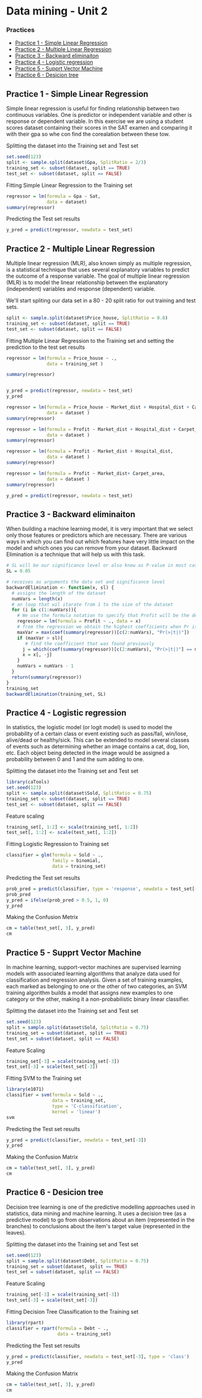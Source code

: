 # Data mining - Unit 2
### Practices

  - [Practice 1 - Simple Linear Regression](#practice-1---simple-linear-regression)
  - [Practice 2 - Multiple Linear Regression](#practice-2---multiple-linear-regression)
  - [Practice 3 - Backward eliminaiton](#practice-3---backward-eliminaiton)
  - [Practice 4 - Logistic regression](#practice-4---logistic-regression)
  - [Practice 5 -  Supprt Vector Machine](#practice-5---supprt-vector-machine)
  - [Practice 6 -  Desicion tree](#practice-6---desicion-tree)

## Practice 1 - Simple Linear Regression		
Simple linear regression is useful for finding relationship between two continuous variables. One is predictor or independent variable and other is response or dependent variable.
In this exercise we are using a student scores dataset containing their scores in the SAT examen and comparing it with their gpa so whe con find the corealation between these tow.

Splitting the dataset into the Training set and Test set
```R
set.seed(123)
split <- sample.split(dataset$Gpa, SplitRatio = 2/3)
training_set <- subset(dataset, split == TRUE)
test_set <- subset(dataset, split == FALSE)
```

Fitting Simple Linear Regression to the Training set
```R
regressor = lm(formula = Gpa ~ Sat,
               data = dataset)
summary(regressor)
```

Predicting the Test set results
```R
y_pred = predict(regressor, newdata = test_set)
```

## Practice 2 - Multiple Linear Regression	
Multiple linear regression (MLR), also known simply as multiple regression, is a statistical technique that uses several explanatory variables to predict the outcome of a response variable. The goal of multiple linear regression (MLR) is to model the linear relationship between the explanatory (independent) variables and response (dependent) variable.

We'll start spliting our data set in a 80 - 20 split ratio for out training and test sets.
```R
split <- sample.split(dataset$Price_house, SplitRatio = 0.8)
training_set <- subset(dataset, split == TRUE)
test_set <- subset(dataset, split == FALSE)
```
Fitting Multiple Linear Regression to the Training set and setting the prediction to the test set results
```R
regressor = lm(formula = Price_house ~ .,
               data = training_set )

summary(regressor)


y_pred = predict(regressor, newdata = test_set)
y_pred

regressor = lm(formula = Price_house ~ Market_dist + Hospital_dist + Carpet_area + City_type,
               data = dataset )
summary(regressor)

regressor = lm(formula = Profit ~ Market_dist + Hospital_dist + Carpet_area,
               data = dataset )
summary(regressor)

regressor = lm(formula = Profit ~ Market_dist + Hospital_dist,
               data = dataset )
summary(regressor)

regressor = lm(formula = Profit ~ Market_dist+ Carpet_area,
               data = dataset )
summary(regressor)

y_pred = predict(regressor, newdata = test_set)
```

## Practice 3 - Backward eliminaiton
When building a machine learning model, it is very important that we select only those features or predictors which are necessary.
There are various ways in which you can find out which features have very little impact on the model and which ones you can remove from your dataset. 
Backward Elimination is a technique that will help us with this task.
```R
# SL will be our significance level or also know as P-value in most cases, a 5% significance level is used
SL = 0.05

# receives as arguments the data set and significance level
backwardElimination <- function(x, sl) {
  # assigns the length of the dataset
  numVars = length(x)
  # an loop that wil itarate from 1 to the size of the dataset
  for (i in c(1:numVars)){
    # We use the formula notation to specify that Profit will be the dependent variable and that all other columns are independent.
    regressor = lm(formula = Profit ~ ., data = x)
    # from the regression we obtain the highest coefficients when Pr is greater than t
    maxVar = max(coef(summary(regressor))[c(2:numVars), "Pr(>|t|)"])
    if (maxVar > sl){
       # find the coefficient that was found previously
      j = which(coef(summary(regressor))[c(2:numVars), "Pr(>|t|)"] == maxVar)
      x = x[, -j]
    }
    numVars = numVars - 1
  }
  return(summary(regressor))
}
training_set
backwardElimination(training_set, SL)
```

## Practice 4 - Logistic regression
In statistics, the logistic model (or logit model) is used to model the probability of a certain class or event existing such as pass/fail, win/lose, alive/dead or healthy/sick. This can be extended to model several classes of events such as determining whether an image contains a cat, dog, lion, etc. Each object being detected in the image would be assigned a probability between 0 and 1 and the sum adding to one.

Splitting the dataset into the Training set and Test set
```R
library(caTools)
set.seed(123)
split <- sample.split(dataset$Sold, SplitRatio = 0.75)
training_set <- subset(dataset, split == TRUE)
test_set <- subset(dataset, split == FALSE)
```

Feature scaling
```R
training_set[, 1:2] <- scale(training_set[, 1:2])
test_set[, 1:2] <- scale(test_set[, 1:2])
```

Fitting Logistic Regression to Training set
```r
classifier = glm(formula = Sold ~ .,
                 family = binomial,
                 data = training_set)
```

Predicting the Test set results
```r
prob_pred = predict(classifier, type = 'response', newdata = test_set[-3])
prob_pred
y_pred = ifelse(prob_pred > 0.5, 1, 0)
y_pred
```
Making the Confusion Metrix
```r
cm = table(test_set[, 3], y_pred)
cm
```

## Practice 5 - Supprt Vector Machine
In machine learning, support-vector machines are supervised learning models with associated learning algorithms that analyze data used for classification and regression analysis. Given a set of training examples, each marked as belonging to one or the other of two categories, an SVM training algorithm builds a model that assigns new examples to one category or the other, making it a non-probabilistic binary linear classifier.


Splitting the dataset into the Training set and Test set

```r
set.seed(123)
split = sample.split(dataset$Sold, SplitRatio = 0.75)
training_set = subset(dataset, split == TRUE)
test_set = subset(dataset, split == FALSE)
```
Feature Scaling
```r
training_set[-3] = scale(training_set[-3])
test_set[-3] = scale(test_set[-3])
```
Fitting SVM to the Training set
```r
library(e1071)
classifier = svm(formula = Sold ~ .,
                 data = training_set,
                 type = 'C-classification',
                 kernel = 'linear')
svm
```

Predicting the Test set results
```r
y_pred = predict(classifier, newdata = test_set[-3])
y_pred
```
Making the Confusion Matrix
```r
cm = table(test_set[, 3], y_pred)
cm
```

## Practice 6 - Desicion tree
Decision tree learning is one of the predictive modelling approaches used in statistics, data mining and machine learning. It uses a decision tree (as a predictive model) to go from observations about an item (represented in the branches) to conclusions about the item's target value (represented in the leaves).

Splitting the dataset into the Training set and Test set
```r
set.seed(123)
split = sample.split(dataset$Debt, SplitRatio = 0.75)
training_set = subset(dataset, split == TRUE)
test_set = subset(dataset, split == FALSE)
```

Feature Scaling
```r
training_set[-3] = scale(training_set[-3])
test_set[-3] = scale(test_set[-3])
```
Fitting Decision Tree Classification to the Training set
```r
library(rpart)
classifier = rpart(formula = Debt ~ .,
                   data = training_set)
```
Predicting the Test set results
```r
y_pred = predict(classifier, newdata = test_set[-3], type = 'class')
y_pred
```
Making the Confusion Matrix
```r
cm = table(test_set[, 3], y_pred)
cm
```
